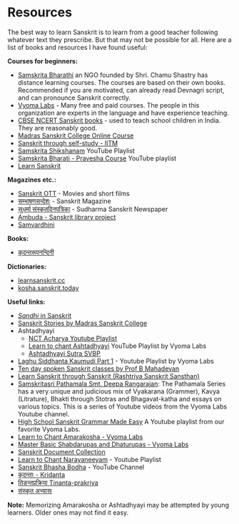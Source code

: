 # Resources

The best way to learn Sanskrit is to learn from a good teacher following whatever text they prescribe. But that may not be possible for all. Here are a list of books and resources I have found useful:

**Courses for beginners:**
- [Samskrita Bharathi](https://samskritabharati.in/) an NGO founded by Shri. Chamu Shastry has distance learning courses. The courses are based on their own books. Recommended if you are motivated, can already read Devnagri script, and can pronounce Sanskrit correctly.
- [Vyoma Labs](https://www.sanskritfromhome.org/) - Many free and paid courses. The people in this organization are experts in the language and have experience teaching.
- [CBSE NCERT Sanskrit books](https://ncert.nic.in/textbook.php?fhsk1=0-15) - used to teach school children in India. They are reasonably good.
- [Madras Sanskrit College Online Course](https://digital.madrassanskritcollege.edu.in/site/home)
- [Sanskrit through self-study - IITM](http://acharya.gen.in:8080/sanskrit/lessons.php)
- [Samskrita Shikshanam](https://youtube.com/playlist?list=PLFkBI_x3Q_wHeWGqrtTKx6tT0xuDPVUic) YouTube Playlist
- [Samskrita Bharati - Pravesha Course](https://youtube.com/playlist?list=PLWV98cyTzbXzF0LyF8liA00e2JYcNtCTU) YouTube playlist
- [Learn Sanskrit](https://learnsanskrit.org/)

**Magazines etc.:**
- [Sanskrit OTT](https://www.sanskritott.com/guest/home) - Movies and short films
- [सम्भाषणसन्देशः](https://sambhashanasandesha.in/) - Sanskrit Magazine
- [सुधर्मा संस्कृतदिनपत्रिका](https://sudharmasanskritdaily.in/) - Sudharma Sanskrit Newspaper
- [Ambuda - Sanskrit library project](https://ambuda.org/)
- [Samvardhini](https://www.samskritpromotion.in/samvardhini/samvardhini_about)

**Books:**

- [कृदन्तरूपनन्दिनी](https://www.samskritabharati.in/preview?bharati_books=VmpGU1MwNUdUWGRPV0U1aFVsZDRWMWx0TVRSaFJsSldWbTFHYW1KR2NGWlZWM00xVkd4S2MxZHViRmRpVkVZelZqQmFZVTVzV25WaFIwWlRUVEpvTmxadGVHRmtNRFZ5VFZWV2FHVnFRVGs9&samskrita_bharati=VmpGU1MwNUdUWGRPV0U1aFVsZDRWMWx0TVRSaFJsSldWbTFHYW1KR2NGWlZWM00xVkd4S2MxZHViRmRpVkVZelZqQmFZVTVzV25WaFIwWlRUVEpvTmxadGVHRmtNRFZ5VFZWV2FHVnFRVGs9)


**Dictionaries:**
- [learnsanskrit.cc](https://www.learnsanskrit.cc/)
- [kosha.sanskrit.today](https://kosha.sanskrit.today/)

**Useful links:**
- [*Sandhi* in Sanskrit](https://openpathshala.com/sandhi-in-sanskrit)
- [Sanskrit Stories by Madras Sanskrit College](https://youtube.com/playlist?list=PLnnFGi5KwfGF89tdSXx7bCLDuUbeQMheL)
- Ashtadhyayi
  - [NCT Acharya Youtube Playlist](https://www.youtube.com/playlist?list=PLX9ZmqCHS6MZ2md47AS9T_3kDoLis9WP3)
  - [Learn to chant Ashtadhyayi](https://youtube.com/playlist?list=PLmozlYyYE-ETy0niNSEMi4IfW3bqE9Y4A) YouTube Playlist by Vyoma Labs
  - [Ashtadhyayi Sutra SVBP](https://www.youtube.com/playlist?list=PLjq_FJlkDxOY4u_UrzU1TOlFo9b12IK3R)
- [Laghu Siddhanta Kaumudi Part 1](https://youtube.com/playlist?list=PLmozlYyYE-EQyN06EzYJlnRRjE_qSJ-wc) - Youtube Playlist by Vyoma Labs
- [Ten day spoken Sanskrit classes by Prof B Mahadevan](https://youtube.com/playlist?list=PLWjpkY4mU2RDq1GVq0dQwnNsuYnKXoLkV)
- [Learn Sanskrit through Sanskrit (Rashtriya Sanskrit Sansthan)](https://youtube.com/playlist?list=PLudSN7Po9muLeRM6545s68eakbxwZRpEJ)
- [Samskritasri Pathamala Smt. Deepa Rangarajan](https://youtube.com/playlist?list=PLmozlYyYE-ETX4yu2uq7vyzzVw29kvWVX): The Pathamala Series has a very unique and judicious mix of Vyakarana (Grammer), Kavya (Litrature), Bhakti through Stotras and Bhagavat-katha and essays on various topics. This is a series of Youtube videos from the Vyoma Labs Youtube channel.
- [High School Sanskrit Grammar Made Easy](https://youtube.com/playlist?list=PLmozlYyYE-ET72Pz5n8WDtKHH31K06QhW) A Youtube playlist from our favorite Vyoma Labs.
- [Learn to Chant Amarakosha - Vyoma Labs](https://youtube.com/playlist?list=PLmozlYyYE-ES0OM9C3NRXRAfWmNjBrkzp)
- [Master Basic Shabdarupas and Dhaturupas - Vyoma Labs](https://youtube.com/playlist?list=PLmozlYyYE-EQ3kJmDuXWSZtnEueO29FH)
- [Sanskrit Document Collection](https://sanskritdocuments.org/)
- [Learn to Chant Narayaneeyam](https://youtube.com/playlist?list=PL8Y9um-Q0HDEhYh2Y2ewNhV-6o93ZRcae) - Youtube Playlist
- [Sanskrit Bhasha Bodha](https://www.youtube.com/c/BhashaBodha) - YouTube Channel
- [कृदन्ताः - Kridanta](https://youtube.com/playlist?list=PLmozlYyYE-ERJj2FfX6WfH5t8i3d2fh1Z)
- [तिङन्तप्रक्रिया Tinanta-prakriya](https://youtube.com/playlist?list=PLmozlYyYE-ESsTZC0uG3rallpDePEzctb)
- [संस्कृत अभ्यासः](https://sanskritabhyas.in/)


**Note:** Memorizing Amarakosha or Ashtadhyayi may be attempted by young learners. Older ones may not find it easy.
